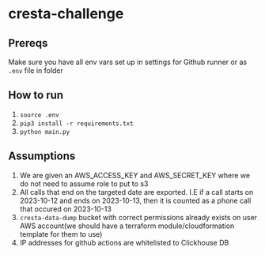 # cresta-challenge

## Prereqs
Make sure you have all env vars set up in settings for Github runner or as `.env` file in folder

## How to run
1. `source .env` 
2. `pip3 install -r requirements.txt`
3. `python main.py`

## Assumptions
1. We are given an AWS_ACCESS_KEY and AWS_SECRET_KEY where we do not need to assume role to put to s3
2. All calls that end on the targeted date are exported. I.E if a call starts on 2023-10-12 and ends on 2023-10-13, then it is counted as a phone call that occured on 2023-10-13
3. `cresta-data-dump` bucket with correct permissions already exists on user AWS account(we should have a terraform module/cloudformation template for them to use)
4. IP addresses for github actions are whitelisted to Clickhouse DB



